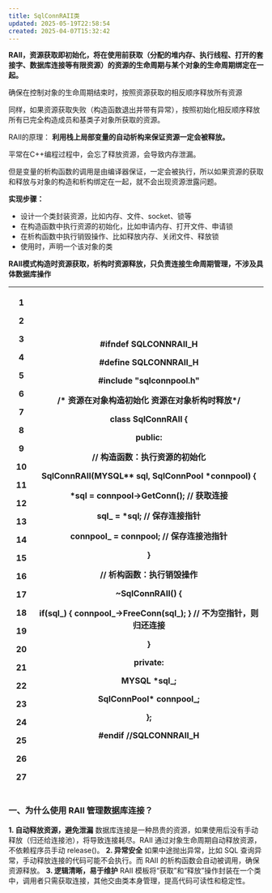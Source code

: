 ```yaml
---
title: SqlConnRAII类
updated: 2025-05-19T22:58:54
created: 2025-04-07T15:32:42
---
```


**RAII，资源获取即初始化，将在使用前获取（分配的堆内存、执行线程、打开的套接字、数据库连接等有限资源）的资源的生命周期与某个对象的生命周期绑定在一起。**

确保在控制对象的生命周期结束时，按照资源获取的相反顺序释放所有资源

同样，如果资源获取失败（构造函数退出并带有异常），按照初始化相反顺序释放所有已完全构造成员和基类子对象所获取的资源。

RAII的原理：
**利用栈上局部变量的自动析构来保证资源一定会被释放。**

平常在C++编程过程中，会忘了释放资源，会导致内存泄漏。

但是变量的析构函数的调用是由编译器保证，一定会被执行，所以如果资源的获取和释放与对象的构造和析构绑定在一起，就不会出现资源泄露问题。

**实现步骤：**
- 设计一个类封装资源，比如内存、文件、socket、锁等
- 在构造函数中执行资源的初始化，比如申请内存、打开文件、申请锁
- 在析构函数中执行销毁操作、比如释放内存、关闭文件、释放锁
- 使用时，声明一个该对象的类

**RAII模式构造时资源获取，析构时资源释放，只负责连接生命周期管理，不涉及具体数据库操作**
<table>
<colgroup>
<col style="width: 10%" />
<col style="width: 89%" />
</colgroup>
<thead>
<tr class="header">
<th><p>1</p>
<p>2</p>
<p>3</p>
<p>4</p>
<p>5</p>
<p>6</p>
<p>7</p>
<p>8</p>
<p>9</p>
<p>10</p>
<p>11</p>
<p>12</p>
<p>13</p>
<p>14</p>
<p>15</p>
<p>16</p>
<p>17</p>
<p>18</p>
<p>19</p>
<p>20</p>
<p>21</p>
<p>22</p>
<p>23</p>
<p>24</p>
<p>25</p>
<p>26</p>
<p>27</p></th>
<th><p>#ifndef SQLCONNRAII_H</p>
<p>#define SQLCONNRAII_H</p>
<p>#include "sqlconnpool.h"</p>
<p></p>
<p>/* 资源在对象构造初始化 资源在对象析构时释放*/</p>
<p>class SqlConnRAII {</p>
<p>public:</p>
<p></p>
<p>// 构造函数：执行资源的初始化</p>
<p>SqlConnRAII(MYSQL** sql, SqlConnPool *connpool) {</p>
<p>*sql = connpool-&gt;GetConn(); // 获取连接</p>
<p>sql_ = *sql; // 保存连接指针</p>
<p>connpool_ = connpool; // 保存连接池指针</p>
<p>}</p>
<p></p>
<p></p>
<p>// 析构函数：执行销毁操作</p>
<p>~SqlConnRAII() {</p>
<p>if(sql_) { connpool_-&gt;FreeConn(sql_); } // 不为空指针，则归还连接</p>
<p>}</p>
<p>private:</p>
<p>MYSQL *sql_;</p>
<p>SqlConnPool* connpool_;</p>
<p>};</p>
<p></p>
<p>#endif //SQLCONNRAII_H</p></th>
</tr>
</thead>
<tbody>
</tbody>
</table>

### 一、为什么使用 RAII 管理数据库连接？
**1. 自动释放资源，避免泄漏**
数据库连接是一种昂贵的资源，如果使用后没有手动释放（归还给连接池），将导致连接耗尽。RAII 通过对象生命周期自动释放资源，不依赖程序员手动 release()。
**2. 异常安全**
如果中途抛出异常，比如 SQL 查询异常，手动释放连接的代码可能不会执行。而 RAII 的析构函数会自动被调用，确保资源释放。
**3. 逻辑清晰，易于维护**
RAII 模板将“获取”和“释放”操作封装在一个类中，调用者只需获取连接，其他交由类本身管理，提高代码可读性和稳定性。

